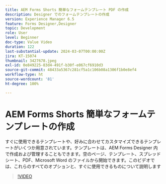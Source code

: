 ```yaml
---
title: AEM Forms Shorts 簡単なフォームテンプレート PDF の作成
description: Designer でのフォームテンプレートの作成
version: Experience Manager 6.5
feature: Forms Designer,Designer
topic: Development
role: User
level: Beginner
doc-type: Value Video
duration: 122
last-substantial-update: 2024-03-07T00:00:00Z
jira: KT-15074
thumbnail: 3427678.jpeg
exl-id: 0e849225-83d4-491f-b30f-e067cf6910d3
source-git-commit: 48433a5367c281cf5a1c106b08a1306f1b0e8ef4
workflow-type: ht
source-wordcount: '81'
ht-degree: 100%

---
```


# AEM Forms Shorts 簡単なフォームテンプレートの作成

すぐに使用できるテンプレートや、好みに合わせてカスタマイズできるテンプレートがいくつか用意されています。テンプレートは、AEM Forms Designer 内で作成および管理することもできます。空のページ、テンプレート、スプレッドシート、PDF、Microsoft Word のファイルから開始できます。このビデオでは、これらのすべてのオプションと、すぐに使用できるものについて説明します

>[!VIDEO](https://video.tv.adobe.com/v/3427678/?learn=on)
